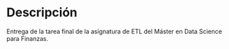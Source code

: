 # Descripción
Entrega de la tarea final de la asignatura de ETL del Máster en Data Science para Finanzas.
